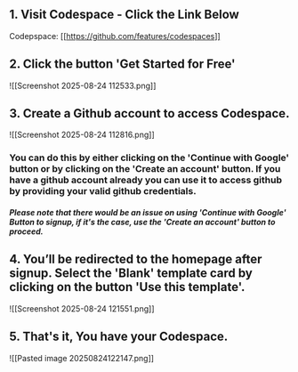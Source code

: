 ## 1. Visit Codespace - Click the Link Below
Codepspace: [[https://github.com/features/codespaces]]

## 2. Click the button 'Get Started for Free'
![[Screenshot 2025-08-24 112533.png]]

## 3. Create a Github account to access Codespace.
![[Screenshot 2025-08-24 112816.png]]
### You can do this by either clicking on the 'Continue with Google' button or by clicking on the 'Create an account' button. If you have a github account already you can use it to access github by providing your valid github credentials.
##### Please note that there would be an issue on using 'Continue with Google' Button to signup, if it's the case, use the 'Create an account' button to proceed.

## 4. You’ll be redirected to the homepage after signup. Select the 'Blank' template card by clicking on the button 'Use this template'.
![[Screenshot 2025-08-24 121551.png]]

## 5. That's it, You have your Codespace.
![[Pasted image 20250824122147.png]]
